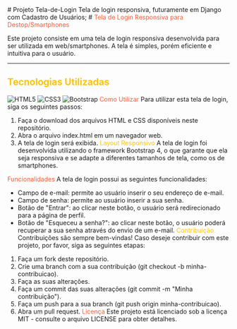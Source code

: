 <link rel="stylesheet" href="//cdnjs.cloudflare.com/ajax/libs/highlight.js/11.3.1/styles/default.min.css">
<script src="//cdnjs.cloudflare.com/ajax/libs/highlight.js/11.3.1/highlight.min.js"></script>
<script>hljs.initHighlightingOnLoad();</script>
# Projeto Tela-de-Login
Tela de login responsiva, futuramente em Django com Cadastro de Usuários;
# <span style="color:#FF5733">Tela de Login Responsiva para Destop/Smartphones</span>

Este projeto consiste em uma tela de login responsiva desenvolvida para ser utilizada em web/smartphones. A tela é simples, porém eficiente e intuitiva para o usuário.

---

## <span style="color:#FFC300">Tecnologias Utilizadas</span>
  <img src="https://img.shields.io/badge/HTML5-E34F26?style=for-the-badge&logo=html5&logoColor=white" alt="HTML5">
  <img src="https://img.shields.io/badge/CSS3-1572B6?style=for-the-badge&logo=css3&logoColor=white" alt="CSS3">
  <img src="https://img.shields.io/badge/Bootstrap-563D7C?style=for-the-badge&logo=bootstrap&logoColor=white" alt="Bootstrap">
<span style="color:#FF5733">Como Utilizar</span>
Para utilizar esta tela de login, siga os seguintes passos:

1. Faça o download dos arquivos HTML e CSS disponíveis neste repositório.
2. Abra o arquivo index.html em um navegador web.
3. A tela de login será exibida.
<span style="color:#FFC300">Layout Responsivo</span>
A tela de login foi desenvolvida utilizando o framework Bootstrap 4, o que garante que ela seja responsiva e se adapte a diferentes tamanhos de tela, como os de smartphones.

<span style="color:#FF5733">Funcionalidades</span>
A tela de login possui as seguintes funcionalidades:

- Campo de e-mail: permite ao usuário inserir o seu endereço de e-mail.
- Campo de senha: permite ao usuário inserir a sua senha.
- Botão de "Entrar": ao clicar neste botão, o usuário será redirecionado para a página de perfil.
- Botão de "Esqueceu a senha?": ao clicar neste botão, o usuário poderá recuperar a sua senha através do envio de um e-mail.
<span style="color:#FFC300">Contribuição</span>
Contribuições são sempre bem-vindas! Caso deseje contribuir com este projeto, por favor, siga as seguintes etapas:

1. Faça um fork deste repositório.
2. Crie uma branch com a sua contribuição (git checkout -b minha-contribuicao).
3. Faça as suas alterações.
4. Faça um commit das suas alterações (git commit -m "Minha contribuição").
5. Faça um push para a sua branch (git push origin minha-contribuicao).
6. Abra um pull request.
<span style="color:#FF5733">Licença</span>
Este projeto está licenciado sob a licença MIT - consulte o arquivo LICENSE para obter detalhes.
